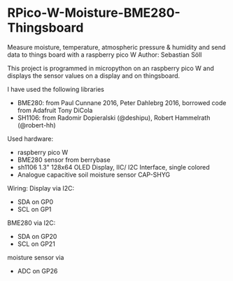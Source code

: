 # RPico-W-Moisture-BME280-Thingsboard
Measure moisture, temperature, atmospheric pressure &amp; humidity and send data to things board with a raspberry pico W
Author: Sebastian Söll

This project is programmed in micropython on an raspberry pico W and displays the sensor values on a display and on thingsboard.

I have used the following libraries
- BME280: from Paul Cunnane 2016, Peter Dahlebrg 2016, borrowed code from Adafruit Tony DiCola
- SH1106: from Radomir Dopieralski (@deshipu), Robert Hammelrath (@robert-hh)

Used hardware:
- raspberry pico W
- BME280 sensor from berrybase
- sh1106 1.3" 128x64 OLED Display, IIC/ I2C Interface, single colored
- Analogue capacitive soil moisture sensor CAP-SHYG

Wiring:
Display via I2C:
- SDA on GP0
- SCL on GP1

BME280 via I2C:
- SDA on GP20
- SCL on GP21

moisture sensor via
- ADC on GP26

